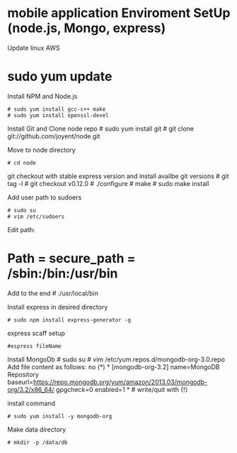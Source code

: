 # mobile application Enviroment SetUp (node.js, Mongo, express)  

Update linux AWS
  # sudo yum update
  
Install NPM and Node.js

    # sudo yum install gcc-c++ make
    # sudo yum install openssl-devel
  
  Install Git and Clone node repo
    # sudo yum install git
    # git clone git://github.com/joyent/node.git
  
Move to node directory 
  
    # cd node
  
git checkout with stable express version and install availbe git versions
    # git tag -l 
    # git checkout v0.12.0
    # ./configure
    # make
    # sudo make install
  
Add user path to sudoers

    # sudo su
    # vim /etc/sudoers
  
Edit path: 
  # Path = secure_path = /sbin:/bin:/usr/bin
Add to the end
    # :/usr/local/bin
  
Install express in desired directory

    # sudo npm install express-generator -g
  
express scaff setup

    #espress fileName
  
  
Install MongoDb
    # sudo su
    # vim /etc/yum.repos.d/mongodb-org-3.0.repo
    Add file content as follows: no (*)
    *
      [mongodb-org-3.2]
      name=MongoDB Repository
      baseurl=https://repo.mongodb.org/yum/amazon/2013.03/mongodb-org/3.2/x86_64/
      gpgcheck=0
      enabled=1
    *
      # write/quit with {!} 
  
  install command
  
    # sudo yum install -y mongodb-org
  
Make data directory

    # mkdir -p /data/db
  

  
  
